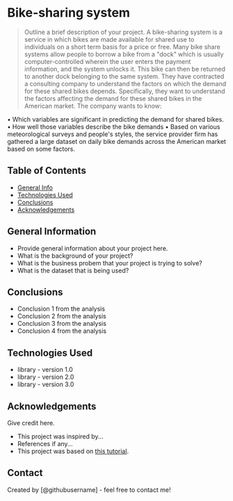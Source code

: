 # Bike-sharing system
> Outline a brief description of your project.
A bike-sharing system is a service in which bikes are made available for shared use to individuals on a short
term basis for a price or free. Many bike share systems allow people to borrow a bike from a "dock" which is
usually computer-controlled wherein the user enters the payment information, and the system unlocks it. This
bike can then be returned to another dock belonging to the same system.
They have contracted a consulting company to understand the factors on which the demand for these shared
bikes depends. Specifically, they want to understand the factors affecting the demand for these shared bikes in
the American market. The company wants to know:

• Which variables are significant in predicting the demand for shared bikes.
• How well those variables describe the bike demands
• Based on various meteorological surveys and people's styles, the service provider firm has gathered a large
dataset on daily bike demands across the American market based on some factors.

## Table of Contents
* [General Info](#general-information)
* [Technologies Used](#technologies-used)
* [Conclusions](#conclusions)
* [Acknowledgements](#acknowledgements)

<!-- You can include any other section that is pertinent to your problem -->

## General Information
- Provide general information about your project here.
- What is the background of your project?
- What is the business probem that your project is trying to solve?
- What is the dataset that is being used?

<!-- You don't have to answer all the questions - just the ones relevant to your project. -->

## Conclusions
- Conclusion 1 from the analysis
- Conclusion 2 from the analysis
- Conclusion 3 from the analysis
- Conclusion 4 from the analysis

<!-- You don't have to answer all the questions - just the ones relevant to your project. -->


## Technologies Used
- library - version 1.0
- library - version 2.0
- library - version 3.0

<!-- As the libraries versions keep on changing, it is recommended to mention the version of library used in this project -->

## Acknowledgements
Give credit here.
- This project was inspired by...
- References if any...
- This project was based on [this tutorial](https://www.example.com).


## Contact
Created by [@githubusername] - feel free to contact me!


<!-- Optional -->
<!-- ## License -->
<!-- This project is open source and available under the [... License](). -->

<!-- You don't have to include all sections - just the one's relevant to your project -->

